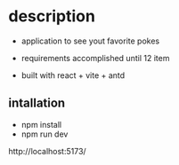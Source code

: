 # description
   - application to see yout favorite pokes

   -  requirements accomplished until 12 item
     
   - built with react + vite + antd


## intallation
- npm install
- npm run dev

 http://localhost:5173/
